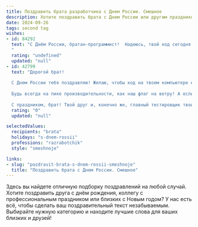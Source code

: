 ```yaml
---
title: Поздравить брата разработчика с Днем России. Смешное
description: Хотите поздравить брата с Днем России или другим праздником? Наш ИИ создаст незабываемое поздравление, а вы обязательно выделитесь среди других.  
date: 2024-09-26
tags: second tag
wishes:
- id: 84292
  text: "С Днём России, братан-программист!  Надеюсь, твой код сегодня работает без багов, а настроение – стабильно на уровне \"отлично\"! Пусть праздник будет настолько же крутым, как твой последний коммит, и  пусть никакие дедлайны не помешают тебе от души отметить этот важный день!  Ура!
  "
  rating: "undefined"
  updated: "null"
- id: 42799
  text: "Дорогой брат!
  
  С Днем России тебя поздравляю! Желаю, чтобы код на твоем компьютере компилировался так же легко, как разливается квас на празднике, а баги исчезали, как желания на Новый год! Пусть в жизни твоей не будет \"глобализаций\" и \"системного администратора\", который бы решил, что ты сам не справишься!
  
  Будь всегда на пике производительности, как наш флаг на ветру! А если вдруг сломается компьютер — помни, что из любой ситуации всегда есть выход… за пивом!
  
  С праздником, брат! Твой друг и, конечно же, главный тестировщик твоих шуток!"
  rating: "0"
  updated: "null"

selectedValues:
  recipients: "brata"
  holidays: "s-dnem-rossii"
  professions: "razrabotchik"
  style: "smeshnoje"

links:
- slug: "pozdravit-brata-s-dnem-rossii-smeshnoje"
  title: "Поздравить брата с Днем России. Смешное"
---
```


Здесь вы найдете отличную подборку поздравлений на любой случай. 
Хотите поздравить друга с днём рождения, коллегу с профессиональным праздником или близких с Новым годом? У нас есть всё, чтобы сделать ваш поздравительный текст незабываемым. Выбирайте нужную категорию и находите лучшие слова для ваших близких и друзей!
